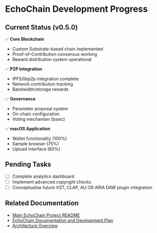 # EchoChain Development Progress

## Current Status (v0.5.0)
✅ **Core Blockchain**
- Custom Substrate-based chain implemented
- Proof-of-Contribution consensus working
- Reward distribution system operational

✅ **P2P Integration**
- IPFS/libp2p integration complete
- Network contribution tracking
- Bandwidth/storage rewards

✅ **Governance**
- Parameter proposal system
- On-chain configuration
- Voting mechanism (basic)

✅ **macOS Application**
- Wallet functionality (100%)
- Sample browser (75%)
- Upload interface (60%)

## Pending Tasks
- [ ] Complete analytics dashboard
- [ ] Implement advanced copyright checks
- [ ] Conceptualise future VST, CLAP, AU OR ARIA DAW plugin integration

## Related Documentation

*   [Main EchoChain Project README](../README.md)
*   [EchoChain Documentation and Development Plan](./EchoChain_Documentation_and_Development_Plan.md)
*   [Architecture Overview](./architecture.md)

